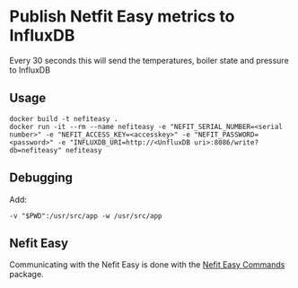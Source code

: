 Publish Netfit Easy metrics to InfluxDB
=======================================

Every 30 seconds this will send the temperatures, boiler state and pressure to InfluxDB

Usage
-----

    docker build -t nefiteasy .
    docker run -it --rm --name nefiteasy -e "NEFIT_SERIAL_NUMBER=<serial number>" -e "NEFIT_ACCESS_KEY=<accesskey>" -e "NEFIT_PASSWORD=<password>" -e "INFLUXDB_URI=http://<UnfluxDB uri>:8086/write?db=nefiteasy" nefiteasy

Debugging
---------
Add:

    -v "$PWD":/usr/src/app -w /usr/src/app

Nefit Easy
----------
Communicating with the Nefit Easy is done with the [Nefit Easy Commands](https://github.com/robertklep/nefit-easy-commands) package.
